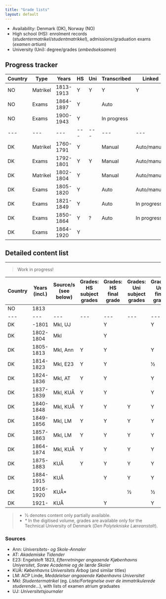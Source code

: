 ```yaml
---
title: "Grade lists"
layout: default
---
```


- Availability: Denmark (DK), Norway (NO)
- High school (HS): enrolment records (*studentermatrikel*/*studentmatrikkel*), admissions/graduation exams (*examen artium*)
- University (Uni): degree/grades (*embedseksamen*)

## Progress tracker

| Country | Type | Years | HS | Uni | Transcribed | Linked |
|---|---|---|---|---|---|---|
| NO | Matrikel | 1813-1913 | Y | Y | Y | Y |
| NO | Exams | 1864-1897 | Y | | Auto | |
| NO | Exams | 1900-1943 | Y | |In progress | |
|---|---|---|---|---|---|---|
| DK | Matrikel | 1760-1791 | Y | | Manual | Auto/manual |
| DK | Exams | 1792-1801 | Y | Y | Manual |Auto/manual |
| DK | Matrikel | 1802-1804 | Y | | Manual | Auto/manual |
| DK | Exams | 1805-1820 | Y | | Auto |Auto/manual |
| DK | Exams | 1821-1849 | Y | | Auto |In progress |
| DK | Exams | 1850-1864 | Y | ? | Auto |In progress |
| DK | Exams | 1864-1920 | Y | | | |

## Detailed content list

---
> Work in progress!

| Country | Years (incl.) | Source/s (see below) | Grades: HS subject grades | Grades: HS final grade | Grades: Uni subject grades | Grades: Uni final grade |
|---|---|---|---|---|---|---|
| NO | 1813 | | | | | |
|---|---|---|---|---|---|---|
| DK | -1801 | Mkl, UJ | | Y | | Y |
| DK | 1802-1804 | Mkl | | Y | | |
| DK | 1805-1813 | Mkl, Ann | Y | Y | | Y |
| DK | 1814-1823 | Mkl, E23 | Y | Y | | ½ |
| DK | 1824-1836 | Mkl, AT | Y | Y | | Y |
| DK | 1837-1839 | Mkl, KUÅ | Y | Y | | Y |
| DK | 1840-1848 | Mkl, KUÅ | Y | Y | Y | Y |
| DK | 1849-1856 | Mkl, LM | Y | Y | Y | Y |
| DK | 1857-1863 | Mkl, LM | Y | Y | Y | Y |
| DK | 1864-1874 | Mkl, KUÅ | Y | Y | Y | Y |
| DK | 1875-1883 | KUÅ | Y | Y | Y | Y |
| DK | 1884-1915 | KUÅ | | Y | Y | Y |
| DK | 1916-1920 | KUÅ* | | | ½ | ½ |
| DK | 1921- | KUÅ | | Y | | Y |

> - ½ denotes content only partially available.  
> - _*_ In the digitised volume, grades are available only for the Technical University of Denmark (_Den Polytekniske Læreanstalt_).


### Sources
- Ann: _Universitets- og Skole-Annaler_
- AT: _Akademiske Tidender_
- E23: Engelstoft 1823, _Efterretninger angaaende Kjøbenhavns Universitet, Sorøe Academie og de lærde Skoler_
- KUÅ: _Københavns Universitets Årbog_ (and similar titles)
- LM: ACP Linde, _Meddelelser angaaende Københavns Universitet_
- Mkl: _Studentermatrikel_ (eg. _Liste/Fortegnelse over de immatrikulerede studerende..._), with lists of examen atrium graduates
- UJ: _Universitetsjournaler_
